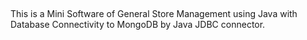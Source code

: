 ##
This is a Mini Software of General Store Management using Java with Database Connectivity to MongoDB by Java JDBC connector.
##